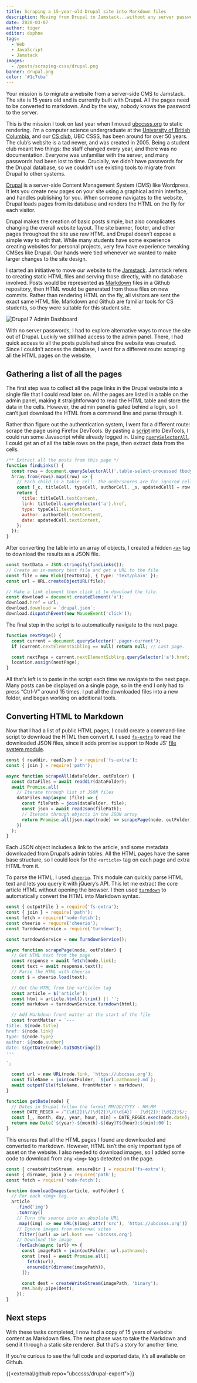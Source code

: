 ```yaml
---
title: Scraping a 15-year-old Drupal site into Markdown files
description: Moving from Drupal to Jamstack...without any server passwords
date: 2020-03-07
author: tiger
editor: daphne
tags:
  - Web
  - JavaScript
  - Jamstack
images:
  - /posts/scraping-csss/drupal.png
banner: drupal.png
color: '#1c7cba'
---
```


Your mission is to migrate a website from a server-side CMS to Jamstack. The site is 15 years old and is currently built with Drupal. All the pages need to be converted to markdown. And by the way, nobody knows the password to the server.

This is the mission I took on last year when I moved [ubccsss.org](http://ubccsss.org/) to static rendering. I’m a computer science undergraduate at the [University of British Columbia](https://www.ubc.ca/), and our [CS club](https://ubccsss.org/), UBC CSSS, has been around for over 50 years. The club’s website is a tad newer, and was created in 2005. Being a student club meant two things: the staff changed every year, and there was no documentation. Everyone was unfamiliar with the server, and many passwords had been lost to time. Crucially, we didn’t have passwords for the Drupal database, so we couldn’t use existing tools to migrate from Drupal to other systems.

[Drupal](https://www.drupal.org/) is a server-side Content Management System (CMS) like Wordpress. It lets you create new pages on your site using a graphical admin interface, and handles publishing for you. When someone navigates to the website, Drupal loads pages from its database and renders the HTML on the fly for each visitor.

Drupal makes the creation of basic posts simple, but also complicates changing the overall website layout. The site banner, footer, and other pages throughout the site use raw HTML and Drupal doesn’t expose a simple way to edit that. While many students have some experience creating websites for personal projects, very few have experience tweaking CMSes like Drupal. Our hands were tied whenever we wanted to make larger changes to the site design.

I started an initiative to move our website to the [Jamstack](https://jamstack.org/). Jamstack refers to creating static HTML files and serving those directly, with no database involved. Posts would be represented as [Markdown](https://en.wikipedia.org/wiki/Markdown) files in a Github repository, then HTML would be generated from those files on new commits. Rather than rendering HTML on the fly, all visitors are sent the exact same HTML file. Markdown and Github are familiar tools for CS students, so they were suitable for this student site.

![Drupal 7 Admin Dashboard](drupal.png)

With no server passwords, I had to explore alternative ways to move the site out of Drupal. Luckily we still had access to the admin panel. There, I had quick access to all the posts published since the website was created. Since I couldn’t access the database, I went for a different route: scraping all the HTML pages on the website.

## Gathering a list of all the pages

The first step was to collect all the page links in the Drupal website into a single file that I could read later on. All the pages are listed in a table on the admin panel, making it straightforward to read the HTML table and store the data in the cells. However, the admin panel is gated behind a login, so I can’t just download the HTML from a command line and parse through it.

Rather than figure out the authentication system, I went for a different route: scrape the page using Firefox DevTools. By pasting a [script](https://github.com/ubccsss/drupal-export/blob/master/scrape_list.js) into DevTools, I could run some Javascript while already logged in. Using [`querySelectorAll`](https://developer.mozilla.org/en-US/docs/Web/API/Document/querySelectorAll), I could get an of all the table rows on the page, then extract data from the cells.

```js
/** Extract all the posts from this page */
function findLinks() {
  const rows = document.querySelectorAll('.table-select-processed tbody tr');
  Array.from(rows).map((row) => {
    // Each child is a table cell. The underscores are for ignored cells.
    const [_c, titleCell, typeCell, authorCell, _s, updatedCell] = row.children;
    return {
      title: titleCell.textContent,
      link: titleCell.querySelector('a').href,
      type: typeCell.textContent,
      author: authorCell.textContent,
      date: updatedCell.textContent,
    };
  });
}
```

After converting the table into an array of objects, I created a hidden [`<a>`](https://developer.mozilla.org/en-US/docs/Web/HTML/Element/a) tag to download the results as a JSON file.

```js
const textData = JSON.stringify(findLinks());
// Create an in-memory text file and get a URL to the file
const file = new Blob([textData], { type: 'text/plain' });
const url = URL.createObjectURL(file);

// Make a link element then click it to download the file.
const download = document.createElement('a');
download.href = url;
download.download = `drupal.json`;
download.dispatchEvent(new MouseEvent('click'));
```

The final step in the script is to automatically navigate to the next page.

```js
function nextPage() {
  const current = document.querySelector('.pager-current');
  if (current.nextElementSibling == null) return null; // Last page.

  const nextPage = current.nextElementSibling.querySelector('a').href;
  location.assign(nextPage);
}
```

All that’s left is to paste in the script each time we navigate to the next page. Many posts can be displayed on a single page, so in the end I only had to press “Ctrl-V” around 15 times. I put all the downloaded files into a new folder, and began working on additional tools.

## Converting HTML to Markdown

Now that I had a list of public HTML pages, I could create a command-line script to download the HTML then convert it. I used [`fs-extra`](https://www.npmjs.com/package/fs-extra) to read the downloaded JSON files, since it adds promise support to Node JS’ [file system module](https://nodejs.org/api/fs.html).

```js
const { readdir, readJson } = require('fs-extra');
const { join } = require('path');

async function scrapeAll(dataFolder, outFolder) {
  const dataFiles = await readdir(dataFolder);
  await Promise.all(
    // Iterate through list of JSON files
    dataFiles.map(async (file) => {
      const filePath = join(dataFolder, file);
      const json = await readJson(filePath);
      // Iterate through objects in the JSON array
      return Promise.all(json.map((node) => scrapePage(node, outFolder)));
    })
  );
}
```

Each JSON object includes a link to the article, and some metadata downloaded from Drupal’s admin tables. All the HTML pages have the same base structure, so I could look for the `<article>` tag on each page and extra HTML from it.

To parse the HTML, I used [`cheerio`](https://cheerio.js.org/). This module can quickly parse HTML text and lets you query it with jQuery’s API. This let me extract the core article HTML without opening the browser. I then used [`turndown`](https://github.com/domchristie/turndown) to automatically convert the HTML into Markdown syntax.

```js
const { outputFile } = require('fs-extra');
const { join } = require('path');
const fetch = require('node-fetch');
const cheerio = require('cheerio');
const TurndownService = require('turndown');

const turndownService = new TurndownService();

async function scrapePage(node, outFolder) {
  // Get HTML text from the page
  const response = await fetch(node.link);
  const text = await response.text();
  // Parse the HTML with Cheerio
  const $ = cheerio.load(text);

  // Get the HTML from the <article> tag
  const article = $('article');
  const html = article.html().trim() || '';
  const markdown = turndownService.turndown(html);

  // Add Markdown front matter at the start of the file
  const frontMatter = `---
title: ${node.title}
href: ${node.link}
type: ${node.type}
author: ${node.author}
date: ${getDate(node).toISOString()}
---

`;

  const url = new URL(node.link, 'https://ubccsss.org');
  const fileName = join(outFolder, `${url.pathname}.md`);
  await outputFile(fileName, frontMatter + markdown);
}

function getDate(node) {
  // Dates in Drupal follow the format MM/DD/YYYY - HH:MM
  const DATE_REGEX = /^(\d{2})\/(\d{2})\/(\d{4}) - (\d{2}):(\d{2})$/;
  const [_, month, day, year, hour, min] = DATE_REGEX.exec(node.date);
  return new Date(`${year}-${month}-${day}T${hour}:${min}:00`);
}
```

This ensures that all the HTML pages I found are downloaded and converted to markdown. However, HTML isn’t the only important type of asset on the website. I also needed to download images, so I added some code to download from any `<img>` tags detected on the page.

```js
const { createWriteStream, ensureDir } = require('fs-extra');
const { dirname, join } = require('path');
const fetch = require('node-fetch');

function downloadImages(article, outFolder) {
  // For each <img> tag...
  article
    .find('img')
    .toArray()
    // Turn the source into an absolute URL
    .map((img) => new URL($(img).attr('src'), 'https://ubccsss.org'))
    // Ignore images from external sites
    .filter((url) => url.host === 'ubccsss.org')
    // Download the image
    .forEach(async (url) => {
      const imagePath = join(outFolder, url.pathname);
      const [res] = await Promise.all([
        fetch(url),
        ensureDir(dirname(imagePath)),
      ]);

      const dest = createWriteStream(imagePath, 'binary');
      res.body.pipe(dest);
    });
}
```

## Next steps

With these tasks completed, I now had a copy of 15 years of website content as Markdown files. The next phase was to take the Markdown and send it through a static site renderer. But that’s a story for another time.

If you’re curious to see the full code and exported data, it’s all available on Github.

{{<external/github repo="ubccsss/drupal-export">}}
